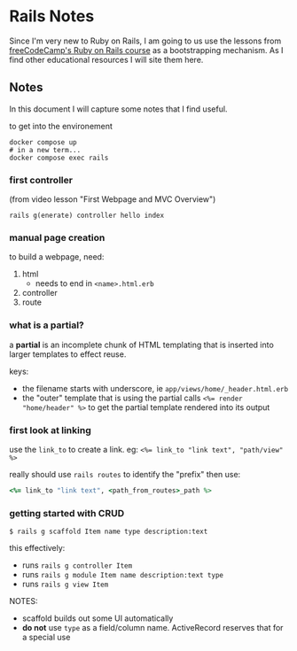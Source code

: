 # Rails Notes

Since I'm very new to Ruby on Rails, I am going to us use the lessons from [freeCodeCamp's Ruby on Rails course](https://www.youtube.com/watch?v=fmyvWz5TUWg) as a bootstrapping mechanism. As I find other educational resources I will site them here.


## Notes
In this document I will capture some notes that I find useful.

to get into the environement
```shell
docker compose up
# in a new term...
docker compose exec rails
```

### first controller
(from video lesson "First Webpage and MVC Overview")

```shell
rails g(enerate) controller hello index
```

### manual page creation
to build a webpage, need:
1. html
   - needs to end in `<name>.html.erb`
2. controller
3. route

### what is a partial?
a **partial** is an incomplete chunk of HTML templating that is inserted into larger templates to effect reuse.

keys:
* the filename starts with underscore, ie `app/views/home/_header.html.erb`
* the "outer" template that is using the partial calls `<%= render "home/header" %>` to get the partial template rendered into its output

### first look at linking
use the `link_to` to create a link. eg: `<%= link_to "link text", "path/view" %>`

really should use `rails routes` to identify the "prefix" then use:
```ruby
<%= link_to "link text", <path_from_routes>_path %>
```

### getting started with CRUD
```shell
$ rails g scaffold Item name type description:text
```
this effectively:
- runs `rails g controller Item`
- runs `rails g module Item name description:text type`
- runs `rails g view Item`

NOTES:
- scaffold builds out some UI automatically
- **do not** use `type` as a field/column name. ActiveRecord reserves that for a special use

